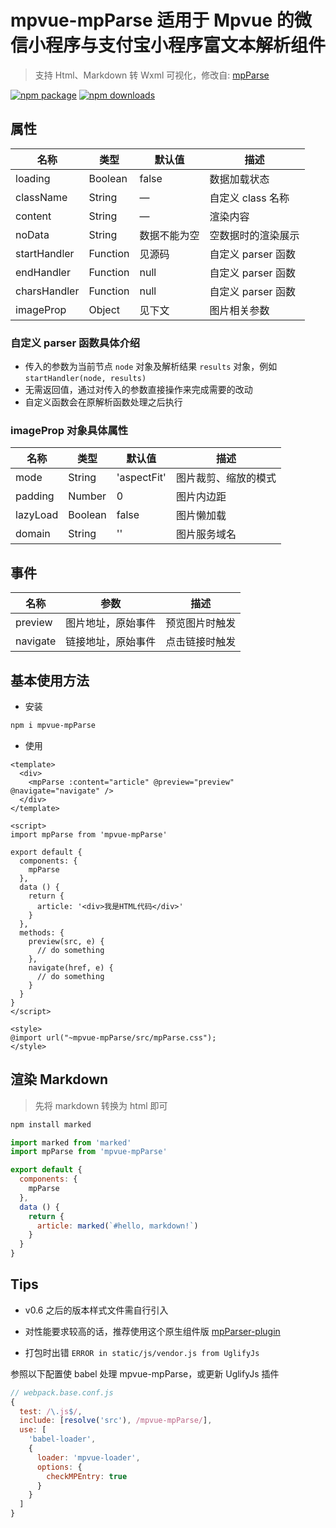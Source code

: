 # mpvue-mpParse 适用于 Mpvue 的微信小程序与支付宝小程序富文本解析组件

> 支持 Html、Markdown 转 Wxml 可视化，修改自: [mpParse](https://github.com/jinjiajin/mpvue-mpParse)

[![npm package](https://img.shields.io/npm/v/mpvue-mpParse.svg)](https://npmjs.org/package/mpvue-mpParse)
[![npm downloads](http://img.shields.io/npm/dm/mpvue-mpParse.svg)](https://npmjs.org/package/mpvue-mpParse)


## 属性

| 名称              | 类型           | 默认值        | 描述               |
| -----------------|--------------- | ------------- | ----------------  |
| loading          | Boolean        | false         | 数据加载状态       |
| className        | String         | —             | 自定义 class 名称  |
| content          | String         | —             | 渲染内容           |
| noData           | String         | 数据不能为空   | 空数据时的渲染展示  |
| startHandler     | Function       | 见源码         | 自定义 parser 函数 |
| endHandler       | Function       | null          | 自定义 parser 函数 |
| charsHandler     | Function       | null          | 自定义 parser 函数 |
| imageProp        | Object         | 见下文        | 图片相关参数        |

### 自定义 parser 函数具体介绍

* 传入的参数为当前节点 `node` 对象及解析结果 `results` 对象，例如 `startHandler(node, results)`
* 无需返回值，通过对传入的参数直接操作来完成需要的改动
* 自定义函数会在原解析函数处理之后执行

### imageProp 对象具体属性

| 名称              | 类型           | 默认值        | 描述                |
| -----------------|--------------- | ------------- | ------------------ |
| mode             | String         | 'aspectFit'   | 图片裁剪、缩放的模式 |
| padding          | Number         | 0             | 图片内边距          |
| lazyLoad         | Boolean        | false         | 图片懒加载          |
| domain           | String         | ''            | 图片服务域名        |

## 事件

| 名称             | 参数              | 描述              |
| -----------------|----------------- | ----------------  |
| preview          | 图片地址，原始事件 | 预览图片时触发     |
| navigate         | 链接地址，原始事件 | 点击链接时触发     |

## 基本使用方法

* 安装

``` bash
npm i mpvue-mpParse
```

* 使用

``` vue
<template>
  <div>
    <mpParse :content="article" @preview="preview" @navigate="navigate" />
  </div>
</template>

<script>
import mpParse from 'mpvue-mpParse'

export default {
  components: {
    mpParse
  },
  data () {
    return {
      article: '<div>我是HTML代码</div>'
    }
  },
  methods: {
    preview(src, e) {
      // do something
    },
    navigate(href, e) {
      // do something
    }
  }
}
</script>

<style>
@import url("~mpvue-mpParse/src/mpParse.css");
</style>
```


## 渲染 Markdown

> 先将 markdown 转换为 html 即可

``` bash
npm install marked
```

``` js
import marked from 'marked'
import mpParse from 'mpvue-mpParse'

export default {
  components: {
    mpParse
  },
  data () {
    return {
      article: marked(`#hello, markdown!`)
    }
  }
}
```


## Tips

* v0.6 之后的版本样式文件需自行引入

* 对性能要求较高的话，推荐使用这个原生组件版 [mpParser-plugin](https://github.com/ifanrx/mpParser-plugin)

* 打包时出错 `ERROR in static/js/vendor.js from UglifyJs`

参照以下配置使 babel 处理 mpvue-mpParse，或更新 UglifyJs 插件

``` js
// webpack.base.conf.js
{
  test: /\.js$/,
  include: [resolve('src'), /mpvue-mpParse/],
  use: [
    'babel-loader',
    {
      loader: 'mpvue-loader',
      options: {
        checkMPEntry: true
      }
    }
  ]
}
```